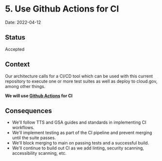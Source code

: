 # 5. Use Github Actions for CI

Date: 2022-04-12

## Status
Accepted

## Context
Our architecture calls for a CI/CD tool which can be used with this current repository to execute one or more test suites as well as deploy to cloud.gov, among other things.

**We will use [Github Actions](https://github.com/features/actions) for CI**

## Consequences

* We'll follow TTS and GSA guides and standards in implementing CI workflows.
* We'll implement testing as part of the CI pipeline and prevent merging until the suite passes.
* We'll block merging to main on passing tests and a successful build.
* We'll continue to build out CI as we add linting, security scanning, accessibility scanning, etc.
